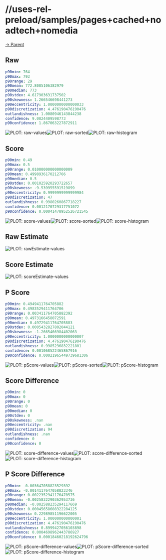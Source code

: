 
# //uses-rel-preload/samples/pages+cached+noadtech+nomedia

[→ Parent](../..)


## Raw


```yaml
p90min: 764
p90max: 793
p90range: 29
p90mean: 772.8085106382979
p90median: 773
p90stdev: 4.617903631737502
p90skewness: 1.266546698441273
p90eccentricity: 1.0000000000000033
p90discretization: 4.476190476190476
outlandishness: 1.0080946143844238
confidence: 9.0824409598773
p90confidence: 1.867063227872911

```

![PLOT: raw-values](./raw/values.svg)![PLOT: raw-sorted](./raw/sorted.svg)![PLOT: raw-histogram](./raw/histogram.svg)
## Score


```yaml
p90min: 0.49
p90max: 0.5
p90range: 0.010000000000000009
p90mean: 0.4998936170212766
p90median: 0.5
p90stdev: 0.001025920293722657
p90skewness: -9.539955591519899
p90eccentricity: 0.9999999999999984
p90discretization: 47
outlandishness: 0.9980260867718227
confidence: 0.0012170729317751072
p90confidence: 0.00041478952526721545

```

![PLOT: score-values](./score/values.svg)![PLOT: score-sorted](./score/sorted.svg)![PLOT: score-histogram](./score/histogram.svg)
## Raw Estimate

![PLOT: rawEstimate-values](./rawEstimate/values.svg)
## Score Estimate

![PLOT: scoreEstimate-values](./scoreEstimate/values.svg)
## P Score


```yaml
p90min: 0.4949411764705882
p90max: 0.4983529411764706
p90range: 0.003411764705882392
p90mean: 0.4973166458072591
p90median: 0.49729411764705883
p90stdev: 0.0005432827802044121
p90skewness: -1.2665466984402063
p90eccentricity: 1.0000000000000007
p90discretization: 4.476190476190476
outlandishness: 0.9985236832221801
confidence: 0.001068522465867916
p90confidence: 0.00021965449739681306

```

![PLOT: pScore-values](./pScore/values.svg)![PLOT: pScore-sorted](./pScore/sorted.svg)![PLOT: pScore-histogram](./pScore/histogram.svg)
## Score Difference


```yaml
p90min: 0
p90max: 0
p90range: 0
p90mean: 0
p90median: 0
p90stdev: 0
p90skewness: .nan
p90eccentricity: .nan
p90discretization: 94
outlandishness: .nan
confidence: 0
p90confidence: 0

```

![PLOT: score-difference-values](./score-difference/values.svg)![PLOT: score-difference-sorted](./score-difference/sorted.svg)![PLOT: score-difference-histogram](./score-difference/histogram.svg)
## P Score Difference


```yaml
p90min: -0.003647058823529392
p90max: -0.0014117647058823346
p90range: 0.0022352941176470575
p90mean: -0.0025832290362953736
p90median: -0.002588235294117669
p90stdev: 0.00045658608322284125
p90skewness: 0.22989851196622005
p90eccentricity: 1.000000000000001
p90discretization: 4.476190476190476
outlandishness: 0.8999427056103898
confidence: 0.0004698962443786927
p90confidence: 0.00018460218192624796

```

![PLOT: pScore-difference-values](./pScore-difference/values.svg)![PLOT: pScore-difference-sorted](./pScore-difference/sorted.svg)![PLOT: pScore-difference-histogram](./pScore-difference/histogram.svg)